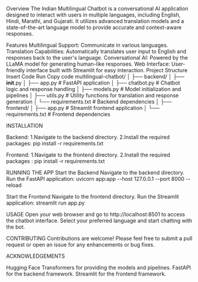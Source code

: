 Overview
The Indian Multilingual Chatbot is a conversational AI application designed to interact with users in multiple languages, including English, Hindi, Marathi, and Gujarati. It utilizes advanced translation models and a state-of-the-art language model to provide accurate and context-aware responses.

Features
Multilingual Support: Communicate in various languages.
Translation Capabilities: Automatically translates user input to English and responses back to the user's language.
Conversational AI: Powered by the LLaMA model for generating human-like responses.
Web Interface: User-friendly interface built with Streamlit for easy interaction.
Project Structure
Insert Code
Run
Copy code
multilingual-chatbot/
│
├── backend/
│ ├── **init**.py
│ ├── app.py # FastAPI application
│ ├── chatbot.py # Chatbot logic and response handling
│ ├── models.py # Model initialization and pipelines
│ ├── utils.py # Utility functions for translation and response generation
│ └── requirements.txt # Backend dependencies
│
├── frontend/
│ ├── app.py # Streamlit frontend application
│ └── requirements.txt # Frontend dependencies



INSTALLATION

Backend:
1.Navigate to the backend directory.
2.Install the required packages: pip install -r requirements.txt

Frontend:
1.Navigate to the frontend directory.
2.Install the required packages : pip install -r requirements.txt

RUNNING THE APP
Start the Backend
Navigate to the backend directory.
Run the FastAPI application: uvicorn app:app --host 127.0.0.1 --port 8000 --reload

Start the Frontend
Navigate to the frontend directory.
Run the Streamlit application: streamlit run app.py


USAGE
Open your web browser and go to http://localhost:8501 to access the chatbot interface.
Select your preferred language and start chatting with the bot.

CONTRIBUTING
Contributions are welcome! Please feel free to submit a pull request or open an issue for any enhancements or bug fixes.


ACKNOWLEDGEMENTS

Hugging Face Transformers for providing the models and pipelines.
FastAPI for the backend framework.
Streamlit for the frontend framework.



